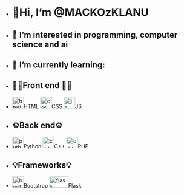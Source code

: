 -  <h1>👋Hi, I’m @MACKOzKLANU</h1>
- <h2>👀 I’m interested in programming, computer science and ai</h2>
- <h2>🌱 I’m currently learning:</h2>
- <h2>👨‍💻Front end 👨‍💻</h2>
- <img src="https://upload.wikimedia.org/wikipedia/commons/6/61/HTML5_logo_and_wordmark.svg" alt="html" width="30" height="30">HTML
  <img src="https://upload.wikimedia.org/wikipedia/commons/d/d5/CSS3_logo_and_wordmark.svg" alt="css" width="30" height="30">CSS
  <img src="https://upload.wikimedia.org/wikipedia/commons/d/dc/Javascript-shield.png?w=144" alt="js" width="30" height="30">JS
- <h2>⚙️Back end⚙️</h2>
- <img src="https://upload.wikimedia.org/wikipedia/commons/c/c3/Python-logo-notext.svg" alt="python" width="30" height="30">Python
   <img src="https://upload.wikimedia.org/wikipedia/commons/1/18/ISO_C%2B%2B_Logo.svg" alt="c++" width="30" height="30">C++
  <img src="https://upload.wikimedia.org/wikipedia/commons/2/27/PHP-logo.svg" alt="c++" width="30" height="30">PHP
- <h2>💡Frameworks💡</h2>
- <img src="https://upload.wikimedia.org/wikipedia/commons/b/b2/Bootstrap_logo.svg" alt="bootstrap" width="30" height="30">Bootstrap
  <img src="https://www.educative.io/v2api/editorpage/6196871006519296/image/6316021754363904" alt="flask" width="50" height="30">Flask





<!-- - 💞️ I’m looking to collaborate on ...
- 📫 How to reach me ... -->

<!---
MACKOzKLANU/MACKOzKLANU is a ✨ special ✨ repository because its `README.md` (this file) appears on your GitHub profile.
You can click the Preview link to take a look at your changes.
--->
